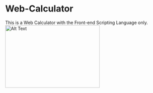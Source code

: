 # Web-Calculator
This is a  Web Calculator with the Front-end Scripting Language only.
<br>
<img src="https://github.com/user-attachments/assets/339ee4aa-b678-4c5e-93f6-2d02f26e5c01" alt="Alt Text" width="300" height="200">
